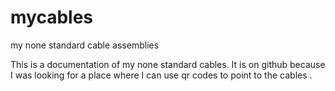 # mycables
my none standard cable assemblies 

This is a documentation of my none standard cables. 
It is on github because I was looking for a place  where I can use   qr codes to point to the cables .

